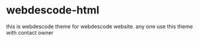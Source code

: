 # webdescode-html
this is webdescode theme for webdescode website. any one use this theme with contact owner
